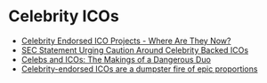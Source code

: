 # Celebrity ICOs

- [Celebrity Endorsed ICO Projects - Where Are They Now?](https://bitcoinist.com/celebrity-endorsed-ico-projects-where-are-they-now/)
- [SEC Statement Urging Caution Around Celebrity Backed ICOs](https://www.sec.gov/news/public-statement/statement-potentially-unlawful-promotion-icos)
- [Celebs and ICOs: The Makings of a Dangerous Duo](https://cointelegraph.com/news/celebs-and-icos-the-makings-of-a-dangerous-duo)
- [Celebrity-endorsed ICOs are a dumpster fire of epic proportions](https://thenextweb.com/news/celebrity-endorsed-icos-are-a-dumpster-fire-of-epic-proportions)